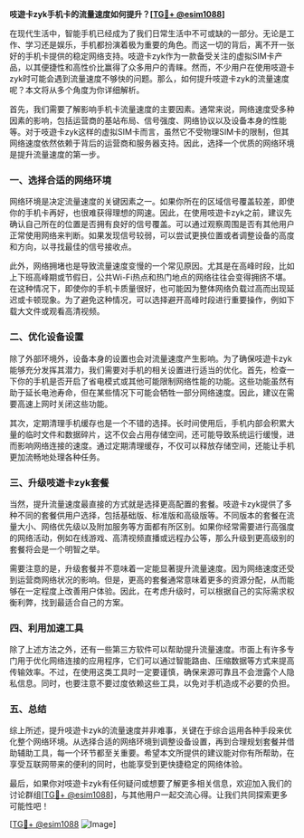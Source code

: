 **吱遊卡zyk手机卡的流量速度如何提升？[[TG💪+ @esim1088](https://t.me/s/esim1088)]**

在现代生活中，智能手机已经成为了我们日常生活中不可或缺的一部分。无论是工作、学习还是娱乐，手机都扮演着极为重要的角色。而这一切的背后，离不开一张好的手机卡提供的稳定网络支持。吱遊卡zyk作为一款备受关注的虚拟SIM卡产品，以其便捷性和高性价比赢得了众多用户的青睐。然而，不少用户在使用吱遊卡zyk时可能会遇到流量速度不够快的问题。那么，如何提升吱遊卡zyk的流量速度呢？本文将从多个角度为你详细解析。

首先，我们需要了解影响手机卡流量速度的主要因素。通常来说，网络速度受多种因素的影响，包括运营商的基站布局、信号强度、网络协议以及设备本身的性能等。对于吱遊卡zyk这样的虚拟SIM卡而言，虽然它不受物理SIM卡的限制，但其网络速度依然依赖于背后的运营商和服务器支持。因此，选择一个优质的网络环境是提升流量速度的第一步。

### 一、选择合适的网络环境

网络环境是决定流量速度的关键因素之一。如果你所在的区域信号覆盖较差，即使你的手机卡再好，也很难获得理想的网速。因此，在使用吱遊卡zyk之前，建议先确认自己所在的位置是否拥有良好的信号覆盖。可以通过观察周围是否有其他用户正常使用网络来判断。如果发现信号较弱，可以尝试更换位置或者调整设备的高度和方向，以寻找最佳的信号接收点。

此外，网络拥堵也是导致流量速度变慢的一个常见原因。尤其是在高峰时段，比如上下班高峰期或节假日，公共Wi-Fi热点和热门地点的网络往往会变得拥挤不堪。在这种情况下，即使你的手机卡质量很好，也可能因为整体网络负载过高而出现延迟或卡顿现象。为了避免这种情况，可以选择避开高峰时段进行重要操作，例如下载大文件或观看高清视频。

### 二、优化设备设置

除了外部环境外，设备本身的设置也会对流量速度产生影响。为了确保吱遊卡zyk能够充分发挥其潜力，我们需要对手机的相关设置进行适当的优化。首先，检查一下你的手机是否开启了省电模式或其他可能限制网络性能的功能。这些功能虽然有助于延长电池寿命，但在某些情况下可能会牺牲一部分网络速度。因此，建议在需要高速上网时关闭这些功能。

其次，定期清理手机缓存也是一个不错的选择。长时间使用后，手机内部会积累大量的临时文件和数据碎片，这不仅会占用存储空间，还可能导致系统运行缓慢，进而影响网络连接的速度。通过定期清理缓存，不仅可以释放存储空间，还能让手机更加流畅地处理各种任务。

### 三、升级吱遊卡zyk套餐

当然，提升流量速度最直接的方式就是选择更高配置的套餐。吱遊卡zyk提供了多种不同的套餐供用户选择，包括基础版、标准版和高级版等。不同版本的套餐在流量大小、网络优先级以及附加服务等方面都有所区别。如果你经常需要进行高强度的网络活动，例如在线游戏、高清视频直播或远程办公等，那么升级到更高级别的套餐将会是一个明智之举。

需要注意的是，升级套餐并不意味着一定能显著提升流量速度。因为网络速度还受到运营商网络状况的影响。但是，更高的套餐通常意味着更多的资源分配，从而能够在一定程度上改善用户体验。因此，在考虑升级时，可以根据自己的实际需求权衡利弊，找到最适合自己的方案。

### 四、利用加速工具

除了上述方法之外，还有一些第三方软件可以帮助提升流量速度。市面上有许多专门用于优化网络连接的应用程序，它们可以通过智能路由、压缩数据等方式来提高传输效率。不过，在使用这类工具时一定要谨慎，确保来源可靠且不会泄露个人隐私信息。同时，也要注意不要过度依赖这些工具，以免对手机造成不必要的负担。

### 五、总结

综上所述，提升吱遊卡zyk的流量速度并非难事，关键在于综合运用各种手段来优化整个网络环境。从选择合适的网络环境到调整设备设置，再到合理规划套餐并借助辅助工具，每一个环节都至关重要。希望本文所提供的建议能对你有所帮助，在享受互联网带来的便利的同时，也能享受到更快捷稳定的网络体验。

最后，如果你对吱遊卡zyk有任何疑问或想要了解更多相关信息，欢迎加入我们的讨论群组[[TG💪+ @esim1088](https://t.me/s/esim1088)]，与其他用户一起交流心得。让我们共同探索更多可能性吧！

[[TG💪+ @esim1088](https://t.me/s/esim1088) ![Image](https://i.postimg.cc/4NQfJmqS/Snipaste-2025-05-13-00-14-12.png)]